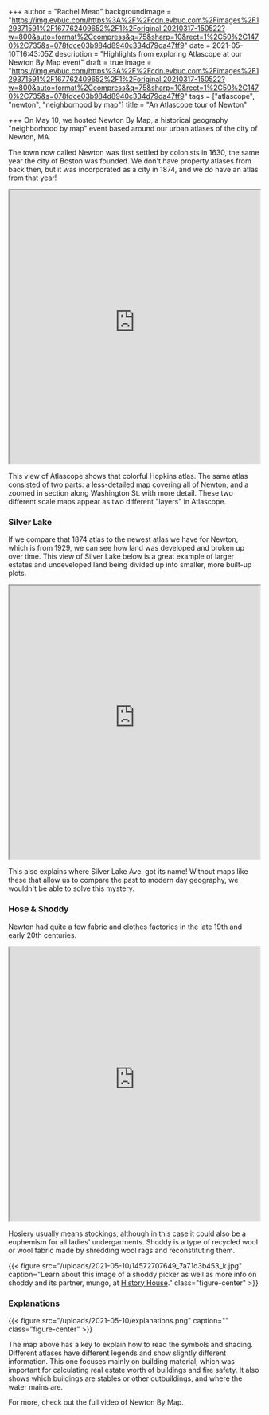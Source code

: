 +++
author = "Rachel Mead"
backgroundImage = "https://img.evbuc.com/https%3A%2F%2Fcdn.evbuc.com%2Fimages%2F129371591%2F167762409652%2F1%2Foriginal.20210317-150522?w=800&auto=format%2Ccompress&q=75&sharp=10&rect=1%2C50%2C1470%2C735&s=078fdce03b984d8940c334d79da47ff9"
date = 2021-05-10T16:43:05Z
description = "Highlights from exploring Atlascope at our Newton By Map event"
draft = true
image = "https://img.evbuc.com/https%3A%2F%2Fcdn.evbuc.com%2Fimages%2F129371591%2F167762409652%2F1%2Foriginal.20210317-150522?w=800&auto=format%2Ccompress&q=75&sharp=10&rect=1%2C50%2C1470%2C735&s=078fdce03b984d8940c334d79da47ff9"
tags = ["atlascope", "newton", "neighborhood by map"]
title = "An Atlascope tour of Newton"

+++
On May 10, we hosted Newton By Map, a historical geography "neighborhood by map" event based around our urban atlases of the city of Newton, MA.

The town now called Newton was first settled by colonists in 1630, the same year the city of Boston was founded. We don't have property atlases from back then, but it was incorporated as a city in 1874, and we _do_ have an atlas from that year!

<iframe width="100%" height="550" src="https://atlascope.leventhalmap.org/#view:embed$base:39999059015832b$overlay:39999059015832a$zoom:15.87$center:-7925082.235453294,5214330.75325575$mode:glass$pos:228"></iframe>

This view of Atlascope shows that colorful Hopkins atlas. The same atlas consisted of two parts: a less-detailed map covering all of Newton, and a zoomed in section along Washington St. with more detail. These two different scale maps appear as two different "layers" in Atlascope.

### Silver Lake

If we compare that 1874 atlas to the newest atlas we have for Newton, which is from 1929, we can see how land was developed and broken up over time. This view of Silver Lake below is a great example of larger estates and undeveloped land being divided up into smaller, more built-up plots.

<iframe width="100%" height="550" src="https://atlascope.leventhalmap.org/#view:embed$base:39999059015808$overlay:39999059015832b$zoom:17.45$center:-7926546.537367387,5215117.366282928$mode:swipe-x$pos:0.5019633507853403"></iframe>

This also explains where Silver Lake Ave. got its name! Without maps like these that allow us to compare the past to modern day geography, we wouldn't be able to solve this mystery.

### Hose & Shoddy

Newton had quite a few fabric and clothes factories in the late 19th and early 20th centuries.

<iframe width="100%" height="550" src="https://atlascope.leventhalmap.org/#view:embed$base:000$overlay:39999059015840a$zoom:18.06$center:-7931991.863815056,5209811.0308461245$mode:glass$pos:601"></iframe>

Hosiery usually means stockings, although in this case it could also be a euphemism for all ladies' undergarments. Shoddy is a type of recycled wool or wool fabric made by shredding wool rags and reconstituting them.

{{< figure src="/uploads/2021-05-10/14572707649_7a71d3b453_k.jpg" caption="Learn about this image of a shoddy picker as well as more info on shoddy and its partner, mungo, at [History House](https://historyhouse.co.uk/articles/shoddy.html)." class="figure-center" >}}

### Explanations

{{< figure src="/uploads/2021-05-10/explanations.png" caption="" class="figure-center" >}}

The map above has a key to explain how to read the symbols and shading. Different atlases have different legends and show slightly different information. This one focuses mainly on building material, which was important for calculating real estate worth of buildings and fire safety. It also shows which buildings are stables or other outbuildings, and where the water mains are.

For more, check out the full video of Newton By Map.